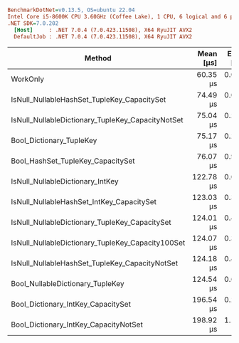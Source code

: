 ``` ini

BenchmarkDotNet=v0.13.5, OS=ubuntu 22.04
Intel Core i5-8600K CPU 3.60GHz (Coffee Lake), 1 CPU, 6 logical and 6 physical cores
.NET SDK=7.0.202
  [Host]     : .NET 7.0.4 (7.0.423.11508), X64 RyuJIT AVX2
  DefaultJob : .NET 7.0.4 (7.0.423.11508), X64 RyuJIT AVX2


```
|                                            Method | Mean [μs] | Error [μs] | StdDev [μs] | Ratio | RatioSD |   Gen0 | Allocated [B] | Alloc Ratio |
|-------------------------------------------------- |----------:|-----------:|------------:|------:|--------:|-------:|--------------:|------------:|
|                                          WorkOnly |  60.35 μs |   0.029 μs |    0.025 μs |  1.00 |    0.00 |      - |             - |          NA |
|       IsNull_NullableHashSet_TupleKey_CapacitySet |  74.49 μs |   0.067 μs |    0.056 μs |  1.23 |    0.00 | 0.1221 |         576 B |          NA |
| IsNull_NullableDictionary_TupleKey_CapacityNotSet |  75.04 μs |   0.299 μs |    0.279 μs |  1.24 |    0.00 | 0.3662 |        2080 B |          NA |
|                          Bool_Dictionary_TupleKey |  75.17 μs |   0.291 μs |    0.272 μs |  1.25 |    0.00 | 0.1221 |         776 B |          NA |
|                 Bool_HashSet_TupleKey_CapacitySet |  76.07 μs |   0.926 μs |    0.866 μs |  1.26 |    0.01 | 0.1221 |         576 B |          NA |
|                  IsNull_NullableDictionary_IntKey | 122.78 μs |   0.046 μs |    0.038 μs |  2.03 |    0.00 |      - |         592 B |          NA |
|         IsNull_NullableHashSet_IntKey_CapacitySet | 123.03 μs |   0.349 μs |    0.326 μs |  2.04 |    0.01 |      - |         488 B |          NA |
|    IsNull_NullableDictionary_TupleKey_CapacitySet | 124.01 μs |   0.448 μs |    0.419 μs |  2.06 |    0.01 |      - |         776 B |          NA |
| IsNull_NullableDictionary_TupleKey_Capacity100Set | 124.07 μs |   0.366 μs |    0.306 μs |  2.06 |    0.00 | 0.4883 |        3128 B |          NA |
|    IsNull_NullableHashSet_TupleKey_CapacityNotSet | 124.18 μs |   0.498 μs |    0.442 μs |  2.06 |    0.01 | 0.2441 |        1552 B |          NA |
|                  Bool_NullableDictionary_TupleKey | 124.54 μs |   0.692 μs |    0.614 μs |  2.06 |    0.01 |      - |         776 B |          NA |
|                Bool_Dictionary_IntKey_CapacitySet | 196.54 μs |   0.251 μs |    0.223 μs |  3.26 |    0.00 |      - |         592 B |          NA |
|             Bool_Dictionary_IntKey_CapacityNotSet | 198.92 μs |   1.103 μs |    1.031 μs |  3.30 |    0.02 | 0.2441 |        1568 B |          NA |
